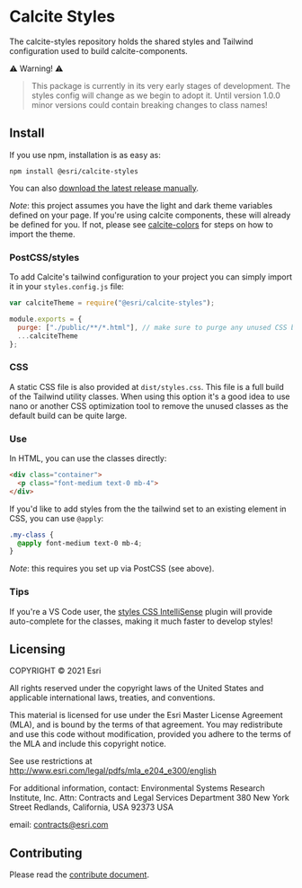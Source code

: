 # Calcite Styles

The calcite-styles repository holds the shared styles and Tailwind configuration used to build calcite-components.

:warning: Warning! :warning:

> This package is currently in its very early stages of development. The styles config will change as we begin to adopt it. Until version 1.0.0 minor versions could contain breaking changes to class names!

## Install

If you use npm, installation is as easy as:

```
npm install @esri/calcite-styles
```

You can also [download the latest release manually](https://github.com/Esri/calcite-styles/releases).

_Note_: this project assumes you have the light and dark theme variables defined on your page. If you're using calcite components, these will already be defined for you. If not, please see [calcite-colors](https://github.com/Esri/calcite-colors/) for steps on how to import the theme.

### PostCSS/styles

To add Calcite's tailwind configuration to your project you can simply import it in your `styles.config.js` file:

```js
var calciteTheme = require("@esri/calcite-styles");

module.exports = {
  purge: ["./public/**/*.html"], // make sure to purge any unused CSS by passing in your HTML here
  ...calciteTheme
};
```

### CSS

A static CSS file is also provided at `dist/styles.css`. This file is a full build of the Tailwind utility classes. When using this option it's a good idea to use nano or another CSS optimization tool to remove the unused classes as the default build can be quite large.


### Use

In HTML, you can use the classes directly:

```html
<div class="container">
  <p class="font-medium text-0 mb-4">
</div>
```

If you'd like to add styles from the the tailwind set to an existing element in CSS, you can use `@apply`:

```css
.my-class {
  @apply font-medium text-0 mb-4;
}
```

_Note_: this requires you set up via PostCSS (see above).

### Tips

If you're a VS Code user, the [styles CSS IntelliSense](https://marketplace.visualstudio.com/items?itemName=bradlc.vscode-stylescss) plugin will provide auto-complete for the classes, making it much faster to develop styles!

## Licensing

COPYRIGHT © 2021 Esri

All rights reserved under the copyright laws of the United States
and applicable international laws, treaties, and conventions.

This material is licensed for use under the Esri Master License
Agreement (MLA), and is bound by the terms of that agreement.
You may redistribute and use this code without modification,
provided you adhere to the terms of the MLA and include this
copyright notice.

See use restrictions at http://www.esri.com/legal/pdfs/mla_e204_e300/english

For additional information, contact:
Environmental Systems Research Institute, Inc.
Attn: Contracts and Legal Services Department
380 New York Street
Redlands, California, USA 92373
USA

email: contracts@esri.com

## Contributing

Please read the [contribute document](CONTRIBUTING.md).
